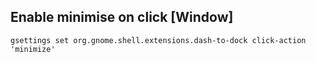 ##  Enable minimise on click [Window]
```
gsettings set org.gnome.shell.extensions.dash-to-dock click-action 'minimize'
```


